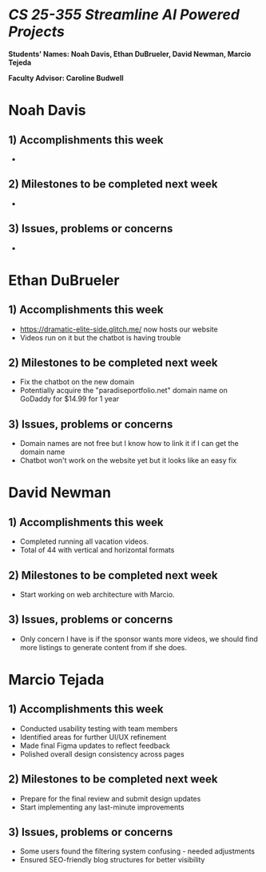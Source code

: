 # *CS 25-355 Streamline AI Powered Projects*

**Students' Names: Noah Davis, Ethan DuBrueler, David Newman, Marcio Tejeda**

**Faculty Advisor: Caroline Budwell**

# Noah Davis

## 1) Accomplishments this week ##
   -  

## 2) Milestones to be completed next week ##
   - 

## 3) Issues, problems or concerns ##
   - 

# Ethan DuBrueler

## 1) Accomplishments this week ##
   -  https://dramatic-elite-side.glitch.me/ now hosts our website
   -  Videos run on it but the chatbot is having trouble

## 2) Milestones to be completed next week ##
   -  Fix the chatbot on the new domain
   -  Potentially acquire the "paradiseportfolio.net" domain name on GoDaddy for $14.99 for 1 year

## 3) Issues, problems or concerns ##
   - Domain names are not free but I know how to link it if I can get the domain name
   - Chatbot won't work on the website yet but it looks like an easy fix

# David Newman

## 1) Accomplishments this week ##
   -  Completed running all vacation videos.
   -  Total of 44 with vertical and horizontal formats

## 2) Milestones to be completed next week ##
   -  Start working on web architecture with Marcio. 

## 3) Issues, problems or concerns ##
   -  Only concern I have is if the sponsor wants more videos, we should find more listings to generate content from if she does. 



# Marcio Tejada

## 1) Accomplishments this week ##
   -  Conducted usability testing with team members
   -  Identified areas for further UI/UX refinement
   -  Made final Figma updates to reflect feedback
   -  Polished overall design consistency across pages

## 2) Milestones to be completed next week ##
   - Prepare for the final review and submit design updates
   - Start implementing any last-minute improvements

## 3) Issues, problems or concerns ##
   - Some users found the filtering system confusing - needed adjustments
   - Ensured SEO-friendly blog structures for better visibility
